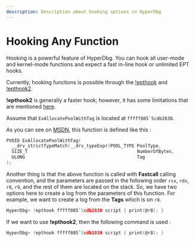 ```yaml
---
description: Description about hooking options in HyperDbg
---
```


# Hooking Any Function

Hooking is a powerful feature of HyperDbg. You can hook all user-mode and kernel-mode functions and expect a fast in-line hook or unlimited EPT hooks.

Currently, hooking functions is possible through the [!epthook](https://docs.hyperdbg.com/commands/extension-commands/epthook) and [!epthook2](https://docs.hyperdbg.com/commands/extension-commands/epthook2).

**!epthook2** is generally a faster hook; however, it has some limitations that are mentioned [here](https://docs.hyperdbg.com/commands/extension-commands/epthook2#remarks).

Assume that `ExAllocatePoolWithTag` is located at ``fffff805`5cdb2030``.

As you can see on [MSDN](https://docs.microsoft.com/en-us/windows-hardware/drivers/ddi/wdm/nf-wdm-exallocatepoolwithtag), this function is defined like this :

```c
PVOID ExAllocatePoolWithTag(
  __drv_strictTypeMatch(__drv_typeExpr)POOL_TYPE PoolType,
  SIZE_T                                         NumberOfBytes,
  ULONG                                          Tag
);
```

Another thing is that the above function is called with **Fastcall** calling convention, and the parameters are passed in the following order `rcx`, `rdx`, `r8`, `r9`, and the rest of them are located on the stack. So, we have two options here to create a log from the parameters of this function. For example, we want to create a log from the **Tags** which is on `r8`.

```c
HyperDbg> !epthook fffff805`5cdb2030 script { print(@r8); }
```

If we want to use **!epthook2**, then the following command is used :

```c
HyperDbg> !epthook fffff805`5cdb2030 script { print(@r8); }
```



